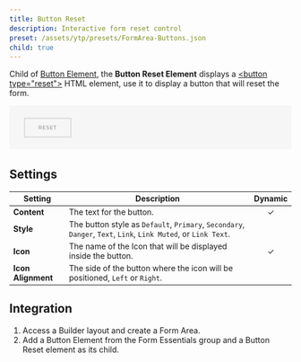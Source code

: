 ```yaml
---
title: Button Reset
description: Interactive form reset control
preset: /assets/ytp/presets/FormArea-Buttons.json
child: true
---
```


<!--@include: ./_partials_/intro.md-->

Child of [Button Element](../button), the **Button Reset Element** displays a [\<button type="reset"\>](https://developer.mozilla.org/en-US/docs/Web/HTML/Element/input/reset) HTML element, use it to display a button that will reset the form.

![Button Reset Element](./assets/button-reset.webp)

## Settings

| Setting | Description | Dynamic |
| ------- | ----------- | :-----: |
| **Content** | The text for the button. | &#x2713; |
| **Style** | The button style as `Default`, `Primary`, `Secondary`, `Danger`, `Text`, `Link`, `Link Muted`, or `Link Text`. |
| **Icon** | The name of the Icon that will be displayed inside the button. | &#x2713; |
| **Icon Alignment** | The side of the button where the icon will be positioned, `Left` or `Right`. |

## Integration

1. Access a Builder layout and create a Form Area.
1. Add a Button Element from the Form Essentials group and a Button Reset element as its child.

